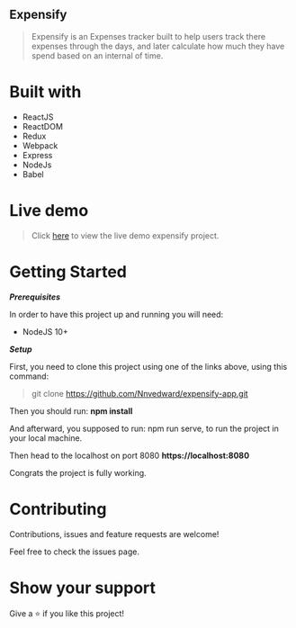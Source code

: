 ## Expensify
> Expensify is an Expenses tracker built to help users track there expenses through the days, and later calculate how much they have spend based on an internal of time.

# Built with
* ReactJS
* ReactDOM
* Redux
* Webpack
* Express
* NodeJs
* Babel

# Live demo
> Click [here](https://nnv-expensify-app.herokuapp.com "Expensify") to view the live demo expensify project.

# Getting Started

***Prerequisites***

In order to have this project up and running you will need:

* NodeJS 10+

***Setup***  

First, you need to clone this project using one of the links above, using this command:

> git clone https://github.com/Nnvedward/expensify-app.git

Then you should run: **npm install**

And afterward, you supposed to run: npm run serve, to run the project in your local machine.

Then head to the localhost on port 8080 **https://localhost:8080**

Congrats the project is fully working.

# Contributing
Contributions, issues and feature requests are welcome!

Feel free to check the issues page.

# Show your support
Give a ⭐️ if you like this project!